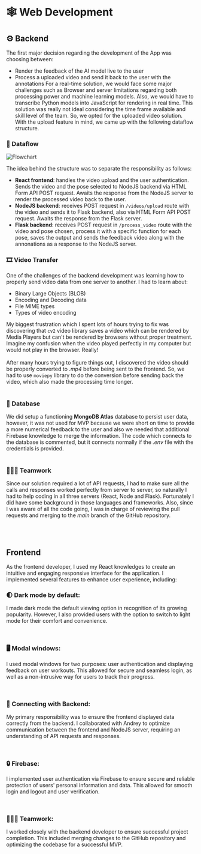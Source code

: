 # 🕸 Web Development

## ⚙ Backend

The first major decision regarding the development of the App was choosing between:

- Render the feedback of the AI model live to the user
- Process a uploaded video and send it back to the user with the annotations
  <!-- -->
  For a real-time solution, we would face some major challenges such as Browser and server limitations regarding both processing power and machine learning models. Also, we would have to transcribe Python models into JavaScript for rendering in real time. This solution was really not ideal considering the time frame available and skill level of the team. So, we opted for the uploaded video solution.
  <!-- -->
  With the upload feature in mind, we came up with the following dataflow structure.

### 🔁 Dataflow

<img src="https://i.ibb.co/B4DFtgZ/Flowchart.png" alt="Flowchart" border="0">

The idea behind the structure was to separate the responsibility as follows:

- **React frontend**: handles the video upload and the user authentication. Sends the video and the pose selected to NodeJS backend via HTML Form API POST request. Awaits the response from the NodeJS server to render the processed video back to the user.
- **NodeJS backend**: receives POST request in `/videos/upload` route with the video and sends it to Flask backend, also via HTML Form API POST request. Awaits the response from the Flask server.
- **Flask backend**: receives POST request in `/process_video` route with the video and pose chosen, process it with a specific function for each pose, saves the output and sends the feedback video along with the annonations as a response to the NodeJS server.

### 🎞 Video Transfer

One of the challenges of the backend development was learning how to properly send video data from one server to another. I had to learn about:

- Binary Large Objects (BLOB)
- Encoding and Decoding data
- File MIME types
- Types of video encoding

My biggest frustration which I spent lots of hours trying to fix was discovering that `cv2` video library saves a video which can be rendered by Media Players but can't be rendered by browsers without proper treatment. Imagine my confusion when the video played perfectly in my computer but would not play in the browser. Really!  
<br>
After many hours trying to figure things out, I discovered the video should be properly converted to _.mp4_ before being sent to the frontend. So, we had to use `moviepy` library to do the conversion before sending back the video, which also made the processing time longer.  
&nbsp;

### 📗 Database

We did setup a functioning **MongoDB Atlas** database to persist user data, however, it was not used for MVP because we were short on time to provide a more numerical feedback to the user and also we needed that additional Firebase knowledge to merge the information. The code which connects to the database is commented, but it connects normally if the _.env_ file with the credentials is provided.  
&nbsp;

### 👩‍👧‍👦 Teamwork

Since our solution required a lot of API requests, I had to make sure all the calls and responses worked perfectly from server to server, so naturally I had to help coding in all three servers (React, Node and Flask). Fortunately I did have some background in those languages and frameworks. Also, since I was aware of all the code going, I was in charge of reviewing the pull requests and merging to the _main_ branch of the GitHub repository.  
&nbsp;

&nbsp;

## Frontend

As the frontend developer, I used my React knowledges to create an intuitive and engaging responsive interface for the application. I implemented several features to enhance user experience, including:

### 🌓 Dark mode by default:

I made dark mode the default viewing option in recognition of its growing popularity. However, I also provided users with the option to switch to light mode for their comfort and convenience.

&nbsp;

### 🖥 Modal windows:

I used modal windows for two purposes: user authentication and displaying feedback on user workouts. This allowed for secure and seamless login, as well as a non-intrusive way for users to track their progress.

&nbsp;

### 🔌 Connecting with Backend:

My primary responsibility was to ensure the frontend displayed data correctly from the backend. I collaborated with Andrey to optimize communication between the frontend and NodeJS server, requiring an understanding of API requests and responses.

&nbsp;

### 🔒 Firebase:

I implemented user authentication via Firebase to ensure secure and reliable protection of users' personal information and data. This allowed for smooth login and logout and user verification.

&nbsp;

### 👩‍👧‍👦 Teamwork:

I worked closely with the backend developer to ensure successful project completion. This included merging changes to the GitHub repository and optimizing the codebase for a successful MVP.

&nbsp;
